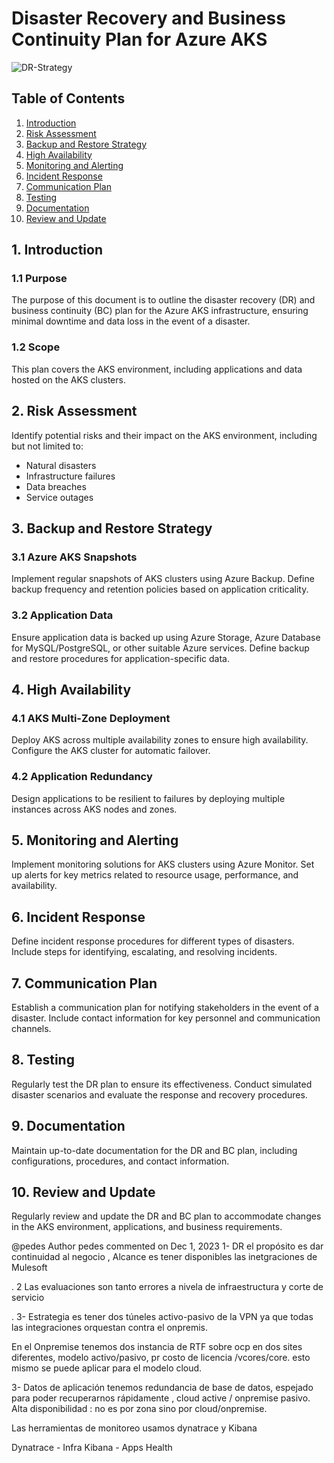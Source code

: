 # Disaster Recovery and Business Continuity Plan for Azure AKS

![DR-Strategy](https://d2908q01vomqb2.cloudfront.net/fc074d501302eb2b93e2554793fcaf50b3bf7291/2021/05/13/Figure-1.-DR-strategies.png)

## Table of Contents
1. [Introduction](#introduction)
2. [Risk Assessment](#risk-assessment)
3. [Backup and Restore Strategy](#backup-and-restore-strategy)
4. [High Availability](#high-availability)
5. [Monitoring and Alerting](#monitoring-and-alerting)
6. [Incident Response](#incident-response)
7. [Communication Plan](#communication-plan)
8. [Testing](#testing)
9. [Documentation](#documentation)
10. [Review and Update](#review-and-update)

## 1. Introduction

### 1.1 Purpose
The purpose of this document is to outline the disaster recovery (DR) and business continuity (BC) plan for the Azure AKS infrastructure, ensuring minimal downtime and data loss in the event of a disaster.

### 1.2 Scope
This plan covers the AKS environment, including applications and data hosted on the AKS clusters.

## 2. Risk Assessment

Identify potential risks and their impact on the AKS environment, including but not limited to:

- Natural disasters
- Infrastructure failures
- Data breaches
- Service outages

## 3. Backup and Restore Strategy

### 3.1 Azure AKS Snapshots
Implement regular snapshots of AKS clusters using Azure Backup. Define backup frequency and retention policies based on application criticality.

### 3.2 Application Data
Ensure application data is backed up using Azure Storage, Azure Database for MySQL/PostgreSQL, or other suitable Azure services. Define backup and restore procedures for application-specific data.

## 4. High Availability

### 4.1 AKS Multi-Zone Deployment
Deploy AKS across multiple availability zones to ensure high availability. Configure the AKS cluster for automatic failover.

### 4.2 Application Redundancy
Design applications to be resilient to failures by deploying multiple instances across AKS nodes and zones.

## 5. Monitoring and Alerting

Implement monitoring solutions for AKS clusters using Azure Monitor. Set up alerts for key metrics related to resource usage, performance, and availability.

## 6. Incident Response

Define incident response procedures for different types of disasters. Include steps for identifying, escalating, and resolving incidents.

## 7. Communication Plan

Establish a communication plan for notifying stakeholders in the event of a disaster. Include contact information for key personnel and communication channels.

## 8. Testing

Regularly test the DR plan to ensure its effectiveness. Conduct simulated disaster scenarios and evaluate the response and recovery procedures.

## 9. Documentation

Maintain up-to-date documentation for the DR and BC plan, including configurations, procedures, and contact information.

## 10. Review and Update

Regularly review and update the DR and BC plan to accommodate changes in the AKS environment, applications, and business requirements.

@pedes
Author
pedes commented on Dec 1, 2023
1- DR el propósito es dar continuidad al negocio , Alcance es tener disponibles las inetgraciones de Mulesoft

. 2 Las evaluaciones son tanto errores a nivela de infraestructura y corte de servicio

. 3- Estrategia es tener dos túneles activo-pasivo de la VPN ya que todas las integraciones orquestan contra el onpremis.

En el Onpremise tenemos dos instancia de RTF sobre ocp en dos sites diferentes, modelo activo/pasivo, pr costo de licencia /vcores/core. esto mismo se puede aplicar para el modelo cloud.

3- Datos de aplicación
tenemos redundancia de base de datos, espejado para poder recuperarnos rápidamente , cloud active / onpremise pasivo.
Alta disponibilidad : no es por zona sino por cloud/onpremise.

Las herramientas de monitoreo usamos dynatrace y Kibana

Dynatrace - Infra
Kibana - Apps Health
